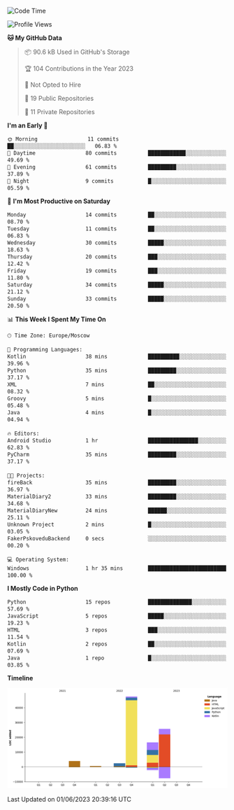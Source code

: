 <!--START_SECTION:waka-->
![Code Time](http://img.shields.io/badge/Code%20Time-100%20hrs%2056%20mins-blue)

![Profile Views](http://img.shields.io/badge/Profile%20Views-0-blue)

**🐱 My GitHub Data** 

> 📦 90.6 kB Used in GitHub's Storage 
 > 
> 🏆 104 Contributions in the Year 2023
 > 
> 🚫 Not Opted to Hire
 > 
> 📜 19 Public Repositories 
 > 
> 🔑 11 Private Repositories 
 > 
**I'm an Early 🐤** 

```text
🌞 Morning                11 commits          ██░░░░░░░░░░░░░░░░░░░░░░░   06.83 % 
🌆 Daytime                80 commits          ████████████░░░░░░░░░░░░░   49.69 % 
🌃 Evening                61 commits          █████████░░░░░░░░░░░░░░░░   37.89 % 
🌙 Night                  9 commits           █░░░░░░░░░░░░░░░░░░░░░░░░   05.59 % 
```
📅 **I'm Most Productive on Saturday** 

```text
Monday                   14 commits          ██░░░░░░░░░░░░░░░░░░░░░░░   08.70 % 
Tuesday                  11 commits          ██░░░░░░░░░░░░░░░░░░░░░░░   06.83 % 
Wednesday                30 commits          █████░░░░░░░░░░░░░░░░░░░░   18.63 % 
Thursday                 20 commits          ███░░░░░░░░░░░░░░░░░░░░░░   12.42 % 
Friday                   19 commits          ███░░░░░░░░░░░░░░░░░░░░░░   11.80 % 
Saturday                 34 commits          █████░░░░░░░░░░░░░░░░░░░░   21.12 % 
Sunday                   33 commits          █████░░░░░░░░░░░░░░░░░░░░   20.50 % 
```


📊 **This Week I Spent My Time On** 

```text
🕑︎ Time Zone: Europe/Moscow

💬 Programming Languages: 
Kotlin                   38 mins             ██████████░░░░░░░░░░░░░░░   39.96 % 
Python                   35 mins             █████████░░░░░░░░░░░░░░░░   37.17 % 
XML                      7 mins              ██░░░░░░░░░░░░░░░░░░░░░░░   08.32 % 
Groovy                   5 mins              █░░░░░░░░░░░░░░░░░░░░░░░░   05.48 % 
Java                     4 mins              █░░░░░░░░░░░░░░░░░░░░░░░░   04.94 % 

🔥 Editors: 
Android Studio           1 hr                ████████████████░░░░░░░░░   62.83 % 
PyCharm                  35 mins             █████████░░░░░░░░░░░░░░░░   37.17 % 

🐱‍💻 Projects: 
fireBack                 35 mins             █████████░░░░░░░░░░░░░░░░   36.97 % 
MaterialDiary2           33 mins             █████████░░░░░░░░░░░░░░░░   34.68 % 
MaterialDiaryNew         24 mins             ██████░░░░░░░░░░░░░░░░░░░   25.11 % 
Unknown Project          2 mins              █░░░░░░░░░░░░░░░░░░░░░░░░   03.05 % 
FakerPskoveduBackend     0 secs              ░░░░░░░░░░░░░░░░░░░░░░░░░   00.20 % 

💻 Operating System: 
Windows                  1 hr 35 mins        █████████████████████████   100.00 % 
```

**I Mostly Code in Python** 

```text
Python                   15 repos            ██████████████░░░░░░░░░░░   57.69 % 
JavaScript               5 repos             █████░░░░░░░░░░░░░░░░░░░░   19.23 % 
HTML                     3 repos             ███░░░░░░░░░░░░░░░░░░░░░░   11.54 % 
Kotlin                   2 repos             ██░░░░░░░░░░░░░░░░░░░░░░░   07.69 % 
Java                     1 repo              █░░░░░░░░░░░░░░░░░░░░░░░░   03.85 % 
```



**Timeline**

![Lines of Code chart](https://raw.githubusercontent.com/Adlemex/Adlemex/main/assets/bar_graph.png)


 Last Updated on 01/06/2023 20:39:16 UTC
<!--END_SECTION:waka-->

